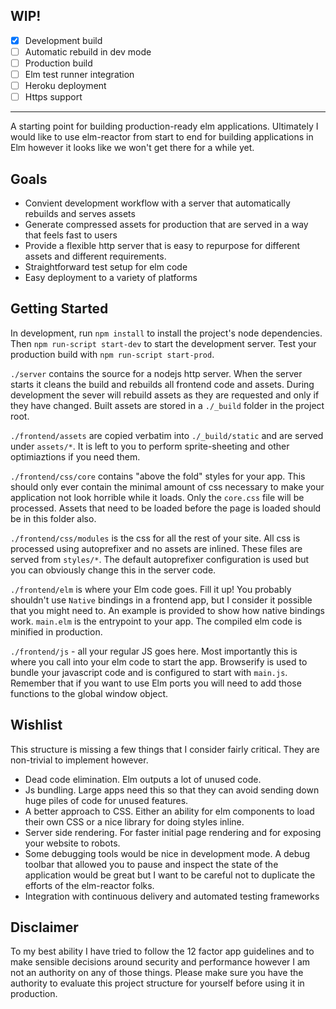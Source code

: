## WIP!

- [x] Development build
- [ ] Automatic rebuild in dev mode
- [ ] Production build
- [ ] Elm test runner integration
- [ ] Heroku deployment
- [ ] Https support

---

A starting point for building production-ready elm applications. Ultimately I
would like to use elm-reactor from start to end for building applications in Elm
however it looks like we won't get there for a while yet.


Goals
------

- Convient development workflow with a server that automatically rebuilds and
serves assets
- Generate compressed assets for production that are served in a way that feels
fast to users
- Provide a flexible http server that is easy to repurpose for different assets
and different requirements.
- Straightforward test setup for elm code
- Easy deployment to a variety of platforms


Getting Started
-----------------

In development, run `npm install` to install the project's node dependencies.
Then `npm run-script start-dev` to start the development server. Test your
production build with `npm run-script start-prod`.

`./server` contains the source for a nodejs http server. When the server starts
it cleans the build and rebuilds all frontend code and assets. During
development the sever will rebuild assets as they are requested and only if they
have changed. Built assets are stored in a `./_build` folder in the project root.

`./frontend/assets` are copied verbatim into `./_build/static` and are served
under `assets/*`. It is left to you to perform sprite-sheeting and other
optimiaztions if you need them.

`./frontend/css/core` contains "above the fold" styles for your app. This should
only ever contain the minimal amount of css necessary to make your application
not look horrible while it loads. Only the `core.css` file will be processed.
Assets that need to be loaded before the page is loaded should be in this folder
also.

`./frontend/css/modules` is the css for all the rest of your site. All css is
processed using autoprefixer and no assets are inlined. These files are served
from `styles/*`. The default autoprefixer configuration is used but you can
obviously change this in the server code.

`./frontend/elm` is where your Elm code goes. Fill it up! You probably shouldn't
use `Native` bindings in a frontend app, but I consider it possible that you
might need to. An example is provided to show how native bindings work.
`main.elm` is the entrypoint to your app. The compiled elm code is minified in
production.

`./frontend/js` - all your regular JS goes here. Most importantly this is where
you call into your elm code to start the app. Browserify is used to bundle your
javascript code and is configured to start with `main.js`. Remember that if you
want to use Elm ports you will need to add those functions to the global window
object.


Wishlist
--------

This structure is missing a few things that I consider fairly critical. They are
non-trivial to implement however.

- Dead code elimination. Elm outputs a lot of unused code.
- Js bundling. Large apps need this so that they can avoid sending down huge
piles of code for unused features.
- A better approach to CSS. Either an ability for elm components to load their
own CSS or a nice library for doing styles inline.
- Server side rendering. For faster initial page rendering and for exposing your
website to robots.
- Some debugging tools would be nice in development mode. A debug toolbar
that allowed you to pause and inspect the state of the application would be
great but I want to be careful not to duplicate the efforts of the elm-reactor
folks.
- Integration with continuous delivery and automated testing frameworks


Disclaimer
----------

To my best ability I have tried to follow the 12 factor app guidelines and to
make sensible decisions around security and performance however I am not an
authority on any of those things. Please make sure you have the authority
to evaluate this project structure for yourself before using it in production.
